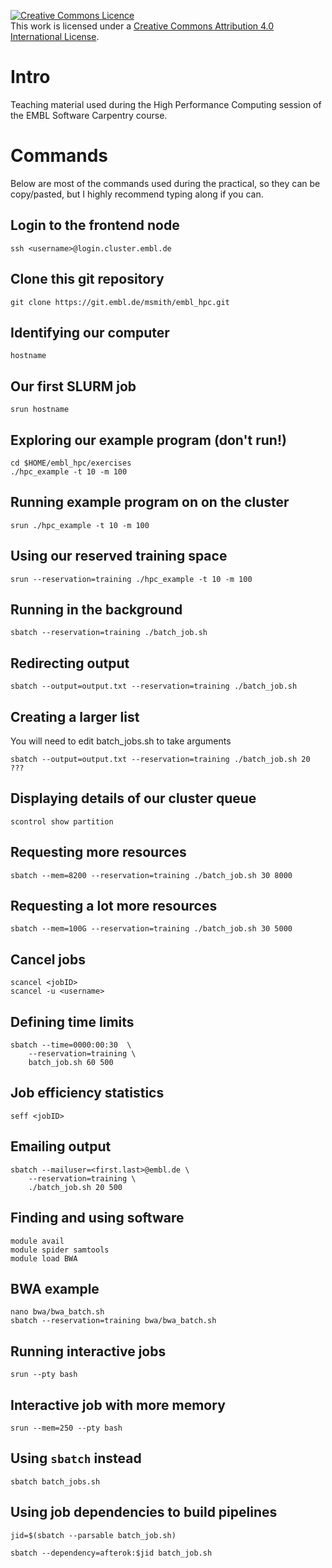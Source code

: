 <a rel="license" href="http://creativecommons.org/licenses/by/4.0/"><img alt="Creative Commons Licence" style="border-width:0" src="https://i.creativecommons.org/l/by/4.0/88x31.png" /></a><br />This work is licensed under a <a rel="license" href="http://creativecommons.org/licenses/by/4.0/">Creative Commons Attribution 4.0 International License</a>.

# Intro

Teaching material used during the High Performance Computing session of the EMBL Software Carpentry course.

# Commands

Below are most of the commands used during the practical, so they can be copy/pasted, but I highly recommend typing along if you can.

## Login to the frontend node

```
ssh <username>@login.cluster.embl.de
```

## Clone this git repository
```
git clone https://git.embl.de/msmith/embl_hpc.git
```

## Identifying our computer

```
hostname
```

## Our first SLURM job

```
srun hostname
```

## Exploring our example program (don't run!)

```
cd $HOME/embl_hpc/exercises
./hpc_example -t 10 -m 100
```

## Running example program on on the cluster

```
srun ./hpc_example -t 10 -m 100
```

## Using our reserved training space
```
srun --­­reservation=training ./hpc_example -­t 10 -­m 100
```

## Running in the background

```
sbatch ­­--reservation=training ./batch_job.sh
```

## Redirecting output

```
sbatch --output=output.txt --reservation=training ./batch_job.sh
```

## Creating a larger list
You will need to edit batch_jobs.sh to take arguments
```
sbatch --output=output.txt --reservation=training ./batch_job.sh 20 ???
```

## Displaying details of our cluster queue

```
scontrol show partition
```

## Requesting more resources

```
sbatch --mem=8200 --reservation=training ./batch_job.sh 30 8000
```

## Requesting a lot more resources

```
sbatch --mem=100G --reservation=training ./batch_job.sh 30 5000
```

## Cancel jobs
```
scancel <jobID>
scancel -u <username>
```

## Defining time limits
```
sbatch ­­--time=00­00:00:30  \
    ­­--reservation=training \
    batch_job.sh 60 500
```

## Job efficiency statistics
```
seff <jobID>
```

## Emailing output
```
sbatch ­­--mail­user=<first.last>@embl.de \
    ­­--reservation=training \
    ./batch_job.sh 20 500
```

## Finding and using software
```
module avail
module spider samtools
module load BWA
```

## BWA example
```
nano bwa/bwa_batch.sh
sbatch ­­­­--reservation=training bwa/bwa_batch.sh
```

## Running interactive jobs
```
srun --pty bash
```

## Interactive job with more memory
```
srun --mem=250 --pty bash
```

## Using `sbatch` instead

```
sbatch batch_jobs.sh
```

## Using job dependencies to build pipelines

```
jid=$(sbatch --parsable batch_job.sh)

sbatch --dependency=afterok:$jid batch_job.sh
```
